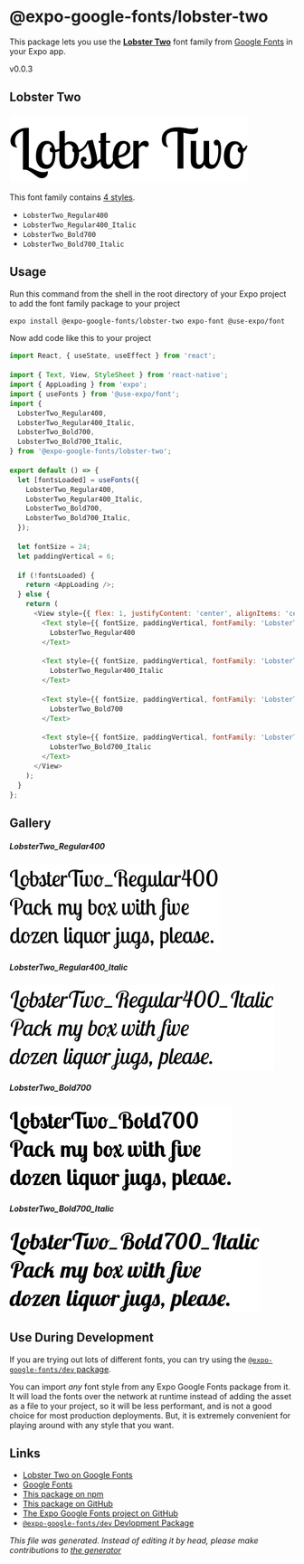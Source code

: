 # @expo-google-fonts/lobster-two

This package lets you use the [**Lobster Two**](https://fonts.google.com/specimen/Lobster+Two) font family from [Google Fonts](https://fonts.google.com/) in your Expo app.

v0.0.3

## Lobster Two

![Lobster Two](./font-family.png)

This font family contains [4 styles](#gallery).

- `LobsterTwo_Regular400`
- `LobsterTwo_Regular400_Italic`
- `LobsterTwo_Bold700`
- `LobsterTwo_Bold700_Italic`

## Usage

Run this command from the shell in the root directory of your Expo project to add the font family package to your project
```sh
expo install @expo-google-fonts/lobster-two expo-font @use-expo/font
```

Now add code like this to your project
```js
import React, { useState, useEffect } from 'react';

import { Text, View, StyleSheet } from 'react-native';
import { AppLoading } from 'expo';
import { useFonts } from '@use-expo/font';
import {
  LobsterTwo_Regular400,
  LobsterTwo_Regular400_Italic,
  LobsterTwo_Bold700,
  LobsterTwo_Bold700_Italic,
} from '@expo-google-fonts/lobster-two';

export default () => {
  let [fontsLoaded] = useFonts({
    LobsterTwo_Regular400,
    LobsterTwo_Regular400_Italic,
    LobsterTwo_Bold700,
    LobsterTwo_Bold700_Italic,
  });

  let fontSize = 24;
  let paddingVertical = 6;

  if (!fontsLoaded) {
    return <AppLoading />;
  } else {
    return (
      <View style={{ flex: 1, justifyContent: 'center', alignItems: 'center' }}>
        <Text style={{ fontSize, paddingVertical, fontFamily: 'LobsterTwo_Regular400' }}>
          LobsterTwo_Regular400
        </Text>

        <Text style={{ fontSize, paddingVertical, fontFamily: 'LobsterTwo_Regular400_Italic' }}>
          LobsterTwo_Regular400_Italic
        </Text>

        <Text style={{ fontSize, paddingVertical, fontFamily: 'LobsterTwo_Bold700' }}>
          LobsterTwo_Bold700
        </Text>

        <Text style={{ fontSize, paddingVertical, fontFamily: 'LobsterTwo_Bold700_Italic' }}>
          LobsterTwo_Bold700_Italic
        </Text>
      </View>
    );
  }
};

```

## Gallery

##### LobsterTwo_Regular400
![LobsterTwo_Regular400](./0c7a1501aa183946996d6a6dd00639131356d161f596511cf06339053570e634.ttf.png)

##### LobsterTwo_Regular400_Italic
![LobsterTwo_Regular400_Italic](./c0dbd5c04e410d8e4da9017651e742b0e62adac50ae9b77ad22cf0407e27e211.ttf.png)

##### LobsterTwo_Bold700
![LobsterTwo_Bold700](./510f984a2bfaf23d533e8c389063fe40f2e0d02c2d16889ff79e565345b3aaa5.ttf.png)

##### LobsterTwo_Bold700_Italic
![LobsterTwo_Bold700_Italic](./37a829bca6d8cab14c9768897a1dafc7fcc08b7b459ba3bd2a2e0dac406eead9.ttf.png)


## Use During Development

If you are trying out lots of different fonts, you can try using the [`@expo-google-fonts/dev` package](https://www.npmjs.com/package/@expo-google-fonts/dev).

You can import *any* font style from any Expo Google Fonts package from it. It will load the fonts
over the network at runtime instead of adding the asset as a file to your project, so it will be 
less performant, and is not a good choice for most production deployments. But, it is extremely convenient
for playing around with any style that you want.

## Links

- [Lobster Two on Google Fonts](https://fonts.google.com/specimen/Lobster+Two)
- [Google Fonts](https://fonts.google.com/)
- [This package on npm](https://www.npmjs.com/package/@expo-google-fonts/lobster-two)
- [This package on GitHub](https://github.com/expo/google-fonts/tree/master/font-packages/lobster-two)
- [The Expo Google Fonts project on GitHub](https://github.com/expo/google-fonts)
- [`@expo-google-fonts/dev` Devlopment Package](https://github.com/expo/google-fonts/tree/master/font-packages/dev)


*This file was generated. Instead of editing it by head, please make contributions to [the generator](https://github.com/expo/google-fonts/tree/master/packages/generator)*
